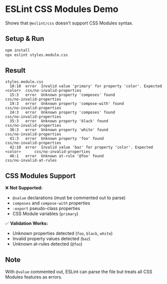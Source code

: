 # ESLint CSS Modules Demo

Shows that `@eslint/css` doesn't support CSS Modules syntax.

## Setup & Run

```bash
npm install
npx eslint styles.module.css
```

## Result

```
styles.module.css
  10:10  error  Invalid value 'primary' for property 'color'. Expected <color>  css/no-invalid-properties
  15:3   error  Unknown property 'composes' found                               css/no-invalid-properties
  19:3   error  Unknown property 'compose-with' found                           css/no-invalid-properties
  24:3   error  Unknown property 'composes' found                               css/no-invalid-properties
  35:3   error  Unknown property 'black' found                                  css/no-invalid-properties
  36:3   error  Unknown property 'white' found                                  css/no-invalid-properties
  41:3   error  Unknown property 'foo' found                                    css/no-invalid-properties
  42:10  error  Invalid value 'baz' for property 'color'. Expected <color>      css/no-invalid-properties
  46:1   error  Unknown at-rule '@foo' found                                    css/no-invalid-at-rules
```

## CSS Modules Support

❌ **Not Supported:**
- `@value` declarations (must be commented out to parse)
- `composes` and `compose-with` properties
- `:export` pseudo-class properties
- CSS Module variables (`primary`)

✅ **Validation Works:**
- Unknown properties detected (`foo`, `black`, `white`)
- Invalid property values detected (`baz`)
- Unknown at-rules detected (`@foo`)

## Note

With `@value` commented out, ESLint can parse the file but treats all CSS Modules features as errors.
